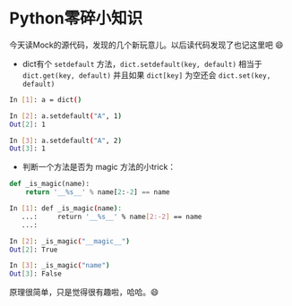 # Python零碎小知识

今天读Mock的源代码，发现的几个新玩意儿。以后读代码发现了也记这里吧 :smile:

- dict有个 `setdefault` 方法，`dict.setdefault(key, default)` 相当于
`dict.get(key, default)` 并且如果 `dict[key]` 为空还会 `dict.set(key, default)`

```bash
In [1]: a = dict()

In [2]: a.setdefault("A", 1)
Out[2]: 1

In [3]: a.setdefault("A", 2)
Out[3]: 1
```

- 判断一个方法是否为 magic 方法的小trick：

```python
def _is_magic(name):
    return '__%s__' % name[2:-2] == name
```

```bash
In [1]: def _is_magic(name):
   ...:     return '__%s__' % name[2:-2] == name
   ...:

In [2]: _is_magic("__magic__")
Out[2]: True

In [3]: _is_magic("name")
Out[3]: False
```

原理很简单，只是觉得很有趣啦，哈哈。:smile:
